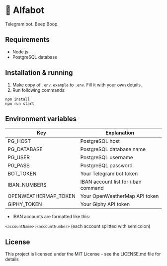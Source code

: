 # 🤖 Alfabot

Telegram bot. Beep Boop.

## Requirements

- Node.js
- PostgreSQL database

## Installation & running

1. Make copy of `.env.example` to `.env`. Fill it with your own details.
2. Run following commands:

```
npm install
npm run start
```

## Environment variables

| Key                  | Explanation                         |
| -------------------- | ----------------------------------- |
| PG_HOST              | PostgreSQL host                     |
| PG_DATABASE          | PostgreSQL database name            |
| PG_USER              | PostgreSQL username                 |
| PG_PASS              | PostgreSQL password                 |
| BOT_TOKEN            | Your Telegram bot token             |
| IBAN_NUMBERS         | IBAN account list for /iban command |
| OPENWEATHERMAP_TOKEN | Your OpenWeatherMap API token       |
| GIPHY_TOKEN          | Your Giphy API token                |

- IBAN accounts are formatted like this:

`<accountName>:<accountNumber>` (each account splitted with semicolon)

## License

This project is licensed under the MIT License - see the LICENSE.md file for details
